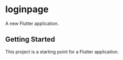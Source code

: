 # loginpage

A new Flutter application.

## Getting Started

This project is a starting point for a Flutter application.
